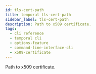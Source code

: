 ```yaml
---
id: tls-cert-path
title: temporal tls-cert-path
sidebar_label: tls-cert-path
description: Path to x509 certificate.
tags:
  - cli reference
  - temporal cli
  - options-feature
  - command-line-interface-cli
  - x509-certificate
---
```


Path to x509 certificate.
